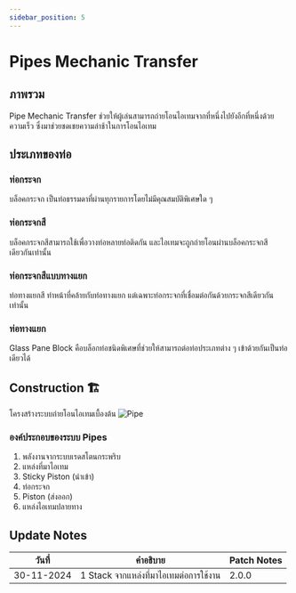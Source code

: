 ```yaml
---
sidebar_position: 5
---
```

# Pipes Mechanic Transfer

## ภาพรวม

Pipe Mechanic Transfer ช่วยให้ผู้เล่นสามารถถ่ายโอนไอเทมจากที่หนึ่งไปยังอีกที่หนึ่งด้วยความเร็ว ซึ่งมาช่วยชดเชยความล่าช้าในการโอนไอเทม

## ประเภทของท่อ

### ท่อกระจก

บล็อคกระจก เป็นท่อธรรมดาที่ผ่านทุกรายการโดยไม่มีคุณสมบัติพิเศษใด ๆ

### ท่อกระจกสี

บล็อคกระจกสีสามารถใช้เพื่อวางท่อหลายท่อติดกัน และไอเทมจะถูกถ่ายโอนผ่านบล็อคกระจกสีเดียวกันเท่านั้น

### ท่อกระจกสีแบบทางแยก

ท่อทางแยกสี ทำหน้าที่คล้ายกับท่อทางแยก แต่เฉพาะท่อกระจกที่เชื่อมต่อกันด้วยกระจกสีเดียวกันเท่านั้น

### ท่อทางแยก

Glass Pane Block คือบล็อกท่อชนิดพิเศษที่ช่วยให้สามารถต่อท่อประเภทต่าง ๆ เข้าด้วยกันเป็นท่อเดียวได้

## Construction 🏗️

โครงสร้างระบบถ่ายโอนไอเทมเบื้องต้น
![Pipe](/img/doc/features/pipe/Pipe.png)

### องค์ประกอบของระบบ Pipes

1. พลังงานจากระบบเรดสโตนกระพริบ
2. แหล่งที่มาไอเทม
3. Sticky Piston (นำเข้า)
4. ท่อกระจก
5. Piston (ส่งออก)
6. แหล่งไอเทมปลายทาง

## Update Notes

| วันที่     | คำอธิบาย                               | Patch Notes |
| ---------- | -------------------------------------- | ----------- |
| 30-11-2024 | 1 Stack จากแหล่งที่มาไอเทมต่อการใช้งาน | 2.0.0       |
